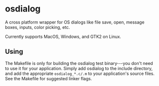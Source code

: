 # osdialog

A cross platform wrapper for OS dialogs like file save, open, message boxes, inputs, color picking, etc.

Currently supports MacOS, Windows, and GTK2 on Linux.

## Using

The Makefile is only for building the osdialog test binary---you don't need to use it for your application.
Simply add osdialog to the include directory, and add the appropriate `osdialog_*.c/.m` to your application's source files.
See the Makefile for suggested linker flags.